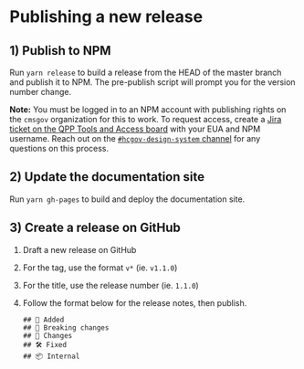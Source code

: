 # Publishing a new release

## 1) Publish to NPM

Run `yarn release` to build a release from the HEAD of the master branch and publish it to NPM. The pre-publish script will prompt you for the version number change. 

**Note:** You must be logged in to an NPM account with publishing rights on the `cmsgov` organization for this to work. To request access, create a [Jira ticket on the QPP Tools and Access board](https://jira.cms.gov/browse/QTA-847) with your EUA and NPM username. Reach out on the [`#hcgov-design-system` channel](https://cmsgov.slack.com/archives/C0111BVM1LZ) for any questions on this process.

## 2) Update the documentation site

Run `yarn gh-pages` to build and deploy the documentation site.

## 3) Create a release on GitHub

1. Draft a new release on GitHub
1. For the tag, use the format `v*` (ie. `v1.1.0`)
1. For the title, use the release number (ie. `1.1.0`)
1. Follow the format below for the release notes, then publish.

    ```
    ## 🚀 Added
    ## 🚨 Breaking changes
    ## 💅 Changes
    ## 🛠 Fixed
    ## 📦 Internal
    ```
